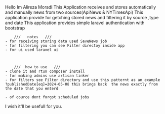 Hello
Im Alireza Moradi
This Application receives and stores automatically and manually news from two sources(ApiNews & NYTimesApi)
This application provide for getching stored news and filtering it by source ,type and date
This application provides simple laravel authentication with bootstrap
            

        ///   notes   ///
    - for receiving storing data used SaveNews job 
    - for filtering you can see Filter directoy inside app
    - for ui used laravel ui



        ///  how to use   ///
    - clone it and rtun composer install
    - for making admins use artisan tinker
    - for filters see Filter directory and use this patternt as an example ?publishedDate[eq]=2024-05-08 this brings back  the news exactly from the date that you enterd

    - of cource dont forgot scheduled jobs

I wish it'll be usefull for you.